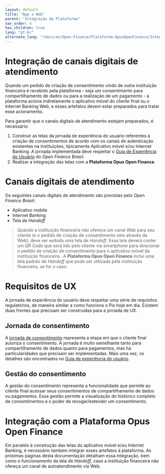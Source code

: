 ```yaml
---
layout: default
title: "App e Web"
parent: "Integração da Plataforma"
nav_order: 4
has_children: true
lang: "pt-br"
alternate_lang: "/docs/en/Open-Finance/Plataforma-OpusOpenFinance/Integração/App-e-Web/"
---
```


# Integração de canais digitais de atendimento

Quando um pedido de criação de consentimento vindo de outra instituição financeira é recebido pela plataforma - seja um consentimento para compartilhamento de dados ou para a realização de um pagamento - a plataforma aciona indiretamente o aplicativo móvel do cliente final ou o Internet Banking Web, e esses artefatos devem estar preparados para tratar esse acionamento.

Para garantir que o canais digitais de atendimento estejam preparados, é necessário:

1. Construir as telas da jornada de experiência do usuário referentes à criação de consentimentos de acordo com os canais de autenticação existentes na instituições, tipicamente Aplicativo móvel e/ou Internet Banking. A jornada implementada deve respeitar o [Guia de Experiência do Usuário][GuiaUX] do *Open Finance Brasil*.
2. Realizar a integração das telas com a **Plataforma Opus Open Finance**.

# Canais digitais de atendimento

Os seguintes canais digitais de atendimento são previstas pelo *Open Finance Brasil*:

- Aplicativo mobile
- Internet Banking
- Tela de *Handoff*

> Quando a instituição financeira não oferece um canal Web para seu cliente (e o pedido de criação de consentimento veio através da Web), deve ser exibida uma tela de *Handoff*. Essa tela deverá conter um *QR Code* que será lido pelo cliente via *smartphone* para direcionar o pedido de criação de consentimento para o aplicativo móvel da instituição financeira . A **Plataforma Opus Open Finance** inclui uma tela padrão de *Handoff* que pode ser utilizada pela instituição financeira, se for o caso.

# Requisitos de UX

A jornada de experiência do usuário deve respeitar uma série de requisitos regulatórios, de maneira similar a como funciona o Pix hoje em dia. Existem duas frentes que precisam ser construídas para a jornada de UX.

## Jornada de consentimento

A [jornada de consentimento][JornadaConsentimento] representa a etapa em que o cliente final autoriza o consentimento. A jornada é muito semelhante tanto para compartilhamento de dados quanto para pagamentos, mas há particularidades que precisam ser implementadas. Mais uma vez, os detalhes são encontrados no [Guia de experiência do usuário][GuiaUX].

## Gestão do consentimento

A gestão do consentimento representa a funcionalidade que permite ao cliente  final acessar seus consentimentos de compartilhamento de dados ou pagamentos. Essa gestão permite a visualização do histórico completo de consentimentos e o poder de revogar/estender um consentimento.

# Integração com a Plataforma Opus Open Finance

Em paralelo à construção das telas do aplicativo móvel e/ou Internet Banking, é necessário também integrar esses artefatos à plataforma. As próximas páginas desta documentação detalham essa integração, bem como o funcionamento da tela de *Handoff*, caso a instituição financeira não ofereça um canal de autoatendimento via Web.

[GuiaUX]: https://openfinancebrasil.atlassian.net/wiki/spaces/OF/pages/17378535/Guia+de+Experi+ncia+do+Usu+ri
[JornadaConsentimento]: ../../../Open-Finance-Brasil/JornadaConsentimento/OFB-JornadaConsentimento.html

